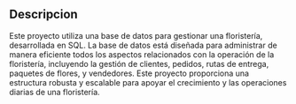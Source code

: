 ## Descripcion
Este proyecto utiliza una base de datos para gestionar una floristería, desarrollada en SQL. La base de datos está diseñada para administrar de manera eficiente todos los aspectos relacionados con la operación de la floristería, incluyendo la gestión de clientes, pedidos, rutas de entrega, paquetes de flores, y vendedores. Este proyecto proporciona una estructura robusta y escalable para apoyar el crecimiento y las operaciones diarias de una floristería.
